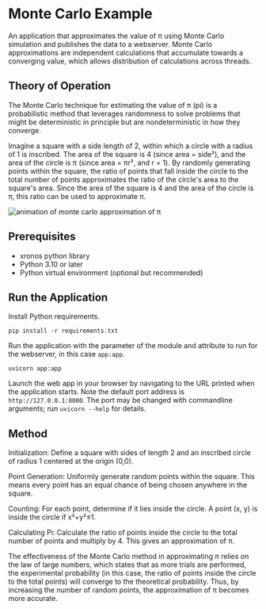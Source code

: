 # Monte Carlo Example

An application that approximates the value of π using Monte Carlo simulation and publishes the data to a webserver. Monte Carlo approximations are independent calculations that accumulate towards a converging value, which allows distribution of calculations across threads.

## Theory of Operation

The Monte Carlo technique for estimating the value of π (pi) is a probabilistic method that leverages randomness to solve problems that might be deterministic in principle but are nondeterministic in how they converge.

Imagine a square with a side length of 2, within which a circle with a radius of 1 is inscribed. The area of the square is 4 (since area = side²), and the area of the circle is π (since area = πr², and r = 1). By randomly generating points within the square, the ratio of points that fall inside the circle to the total number of points approximates the ratio of the circle's area to the square's area. Since the area of the square is 4 and the area of the circle is π, this ratio can be used to approximate π.

![animation of monte carlo approximation of π](docs/monte-carlo-pi.gif)

## Prerequisites

- xronos python library
- Python 3.10 or later
- Python virtual environment (optional but recommended)

## Run the Application

Install Python requirements.

```shell
pip install -r requirements.txt
```

Run the application with the parameter of the module and attribute to run for the webserver, in this case `app:app`.

```shell
uvicorn app:app
```

Launch the web app in your browser by navigating to the URL printed when the application starts. Note the default port address is `http://127.0.0.1:8000`. The port may be changed with commandline arguments; run `uvicorn --help` for details.

## Method

Initialization: Define a square with sides of length 2 and an inscribed circle of radius 1 centered at the origin (0,0).

Point Generation: Uniformly generate random points within the square. This means every point has an equal chance of being chosen anywhere in the square.

Counting: For each point, determine if it lies inside the circle. A point (x, y) is inside the circle if x²+y²≤1.

Calculating Pi: Calculate the ratio of points inside the circle to the total number of points and multiply by 4. This gives an approximation of π.

The effectiveness of the Monte Carlo method in approximating π relies on the law of large numbers, which states that as more trials are performed, the experimental probability (in this case, the ratio of points inside the circle to the total points) will converge to the theoretical probability. Thus, by increasing the number of random points, the approximation of π becomes more accurate.
